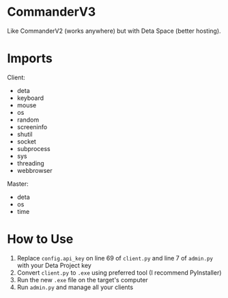 # CommanderV3
Like CommanderV2 (works anywhere) but with Deta Space (better hosting).

# Imports
Client:
- deta
- keyboard
- mouse
- os
- random
- screeninfo
- shutil
- socket
- subprocess
- sys
- threading
- webbrowser

Master:
- deta
- os
- time

# How to Use
1. Replace `config.api_key` on line 69 of `client.py` and line 7 of `admin.py` with your Deta Project key
2. Convert `client.py` to `.exe` using preferred tool (I recommend PyInstaller)
3. Run the new `.exe` file on the target's computer
4. Run `admin.py` and manage all your clients